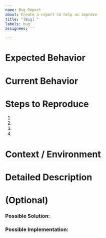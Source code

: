 ```yaml
---
name: Bug Report
about: Create a report to help us improve
title: "[Bug] "
labels: bug
assignees: ''

---
```


# Expected Behavior 
<!--- Describe what you expect to happen-->


# Current Behavior
<!--- Describe what actually happens-->


# Steps to Reproduce
<!--- Provide a link to a live example, or an unambiguous set of steps to -->
<!--- reproduce this bug. Include code to reproduce, if relevant -->
1. 
2. 
3. 
4. 


# Context / Environment
<!--- How has this issue affected you? What are you trying to accomplish? -->
<!--- Providing context helps us come up with a solution that is most useful in the real world -->
<!--- Provide a general summary of the issue in the Title above -->


# Detailed Description
<!--- Provide a detailed description of the change or addition you are proposing -->

# (Optional)
### Possible Solution:
<!--- Not obligatory, but suggest a fix/reason for the bug, -->


### Possible Implementation:
<!--- Not obligatory, but suggest an idea for implementing addition or change -->
